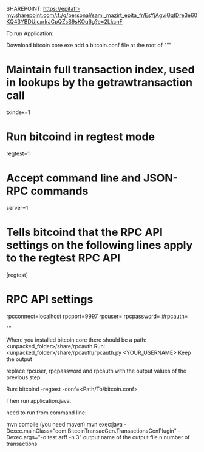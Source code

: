 SHAREPOINT: https://epitafr-my.sharepoint.com/:f:/g/personal/sami_mazirt_epita_fr/EsYjAgviGqtDre3e60KQ43YBDUjcxrIrJCpQZsS9sKOq6g?e=2LkcnF

To run Application:

Download bitcoin core exe
add a bitcoin.conf file at the root of <user>
"""

# Maintain full transaction index, used in lookups by the getrawtransaction call
txindex=1

# Run bitcoind in regtest mode
regtest=1

# Accept command line and JSON-RPC commands
server=1

# Tells bitcoind that the RPC API settings on the following lines apply to the regtest RPC API
[regtest]

# RPC API settings
rpcconnect=localhost
rpcport=9997
rpcuser=<user>
rpcpassword=<password>
#rpcauth=<value>

""

Where you installed bitcoin core there should be a path: <unpacked_folder>/share/rpcauth
Run: <unpacked_folder>/share/rpcauth/rpcauth.py <YOUR_USERNAME>
Keep the output

replace rpcuser, rpcpassword and rpcauth with the output values of the previous step.

Run: bitcoind -regtest -conf=<Path/To/bitcoin.conf>

Then run application.java.


need to run from command line:

mvn compile (you need maven)
mvn exec:java -Dexec.mainClass="com.BitcoinTransacGen.TransactionsGenPlugin" -Dexec.args="-o test.arff -n 3"
output name of the output file
n number of transactions

